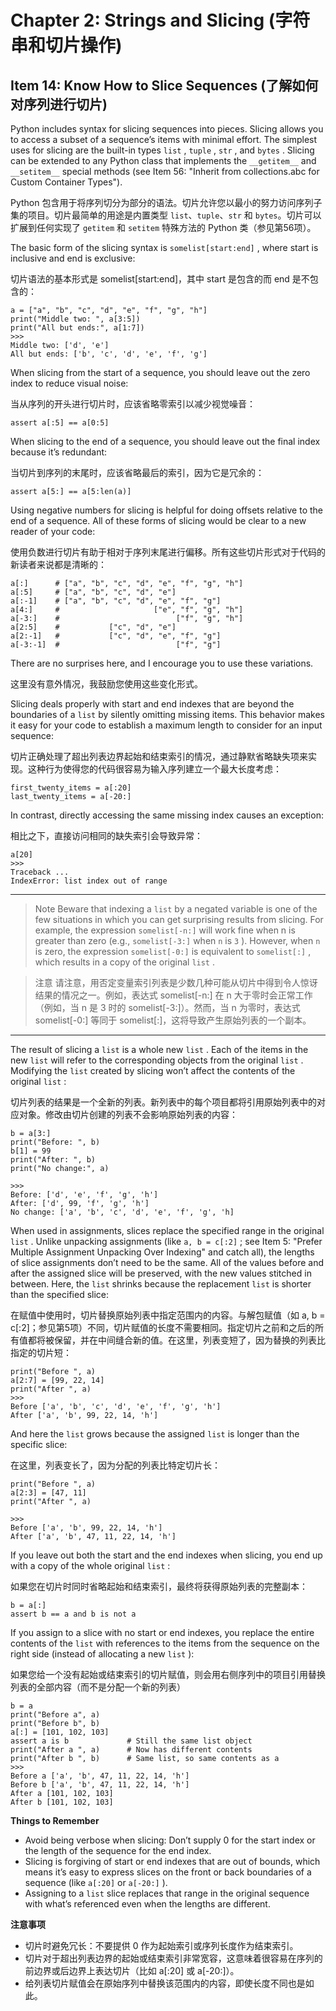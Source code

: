# Chapter 2: Strings and Slicing (字符串和切片操作)

## Item 14: Know How to Slice Sequences (了解如何对序列进行切片)

Python includes syntax for slicing sequences into pieces. Slicing allows you to access a subset of a sequence’s items with minimal effort. The simplest uses for slicing are the built-in types `list` , `tuple` , `str` , and `bytes` . Slicing can be extended to any Python class that implements the `__getitem__` and `__setitem__` special methods (see Item 56: "Inherit from collections.abc for Custom Container Types"). 

Python 包含用于将序列切分为部分的语法。切片允许您以最小的努力访问序列子集的项目。切片最简单的用途是内置类型 `list`、`tuple`、`str` 和 `bytes`。切片可以扩展到任何实现了 `getitem` 和 `setitem` 特殊方法的 Python 类（参见第56项）。

The basic form of the slicing syntax is `somelist[start:end]` , where start is inclusive and end is exclusive:

切片语法的基本形式是 somelist[start:end]，其中 start 是包含的而 end 是不包含的：

```
a = ["a", "b", "c", "d", "e", "f", "g", "h"]
print("Middle two: ", a[3:5])
print("All but ends:", a[1:7])
>>>
Middle two: ['d', 'e']
All but ends: ['b', 'c', 'd', 'e', 'f', 'g']
```

When slicing from the start of a sequence, you should leave out the zero index to reduce visual noise:

当从序列的开头进行切片时，应该省略零索引以减少视觉噪音：

```
assert a[:5] == a[0:5]
```

When slicing to the end of a sequence, you should leave out the final index because it’s redundant:

当切片到序列的末尾时，应该省略最后的索引，因为它是冗余的：

```
assert a[5:] == a[5:len(a)]
```

Using negative numbers for slicing is helpful for doing offsets relative to the end of a sequence. All of these forms of slicing would be clear to a new reader of your code:

使用负数进行切片有助于相对于序列末尾进行偏移。所有这些切片形式对于代码的新读者来说都是清晰的：

```
a[:]      # ["a", "b", "c", "d", "e", "f", "g", "h"]
a[:5]     # ["a", "b", "c", "d", "e"]
a[:-1]    # ["a", "b", "c", "d", "e", "f", "g"]
a[4:]     #                     ["e", "f", "g", "h"]
a[-3:]    #                          ["f", "g", "h"]
a[2:5]    #           ["c", "d", "e"]
a[2:-1]   #           ["c", "d", "e", "f", "g"]
a[-3:-1]  #                          ["f", "g"]
```

There are no surprises here, and I encourage you to use these variations.

这里没有意外情况，我鼓励您使用这些变化形式。

Slicing deals properly with start and end indexes that are beyond the boundaries of a `list` by silently omitting missing items. This behavior makes it easy for your code to establish a maximum length to consider for an input sequence:

切片正确处理了超出列表边界起始和结束索引的情况，通过静默省略缺失项来实现。这种行为使得您的代码很容易为输入序列建立一个最大长度考虑：

```
first_twenty_items = a[:20]
last_twenty_items = a[-20:]
```

In contrast, directly accessing the same missing index causes an exception:

相比之下，直接访问相同的缺失索引会导致异常：

```
a[20]
>>>
Traceback ...
IndexError: list index out of range
```

---

> Note
Beware that indexing a `list` by a negated variable is one of the few situations in which you can get surprising results from slicing. For example, the expression `somelist[-n:]` will work fine when n is greater than zero (e.g., `somelist[-3:]` when `n` is `3` ). However, when `n` is zero, the expression `somelist[-0:]` is equivalent to `somelist[:]` , which results in a copy of the original `list` .

> 注意 
请注意，用否定变量索引列表是少数几种可能从切片中得到令人惊讶结果的情况之一。例如，表达式 somelist[-n:] 在 n 大于零时会正常工作（例如，当 n 是 3 时的 somelist[-3:]）。然而，当 n 为零时，表达式 somelist[-0:] 等同于 somelist[:]，这将导致产生原始列表的一个副本。

---

The result of slicing a `list` is a whole new `list` . Each of the items in the new `list` will refer to the corresponding objects from the original `list` . Modifying the `list` created by slicing won’t affect the contents of the original `list` :

切片列表的结果是一个全新的列表。新列表中的每个项目都将引用原始列表中的对应对象。修改由切片创建的列表不会影响原始列表的内容：

```
b = a[3:]
print("Before: ", b)
b[1] = 99
print("After: ", b)
print("No change:", a)

>>>
Before: ['d', 'e', 'f', 'g', 'h']
After: ['d', 99, 'f', 'g', 'h']
No change: ['a', 'b', 'c', 'd', 'e', 'f', 'g', 'h]
```

When used in assignments, slices replace the specified range in the original `list` . Unlike unpacking assignments (like `a, b = c[:2]` ; see Item 5: "Prefer Multiple Assignment Unpacking Over Indexing" and catch all), the lengths of slice assignments don’t need to be the same. All of the values before and after the assigned slice will be preserved, with the new values stitched in between. Here, the `list` shrinks because the replacement `list` is shorter than the specified slice:

在赋值中使用时，切片替换原始列表中指定范围内的内容。与解包赋值（如 a, b = c[:2]；参见第5项）不同，切片赋值的长度不需要相同。指定切片之前和之后的所有值都将被保留，并在中间缝合新的值。在这里，列表变短了，因为替换的列表比指定的切片短：

```
print("Before ", a)
a[2:7] = [99, 22, 14]
print("After ", a)
>>>
Before ['a', 'b', 'c', 'd', 'e', 'f', 'g', 'h']
After ['a', 'b', 99, 22, 14, 'h']
```

And here the `list` grows because the assigned `list` is longer than the specific slice:

在这里，列表变长了，因为分配的列表比特定切片长：

```
print("Before ", a)
a[2:3] = [47, 11]
print("After ", a)

>>>
Before ['a', 'b', 99, 22, 14, 'h']
After ['a', 'b', 47, 11, 22, 14, 'h']
```

If you leave out both the start and the end indexes when slicing, you end up with a copy of the whole original `list` :

如果您在切片时同时省略起始和结束索引，最终将获得原始列表的完整副本：

```
b = a[:]
assert b == a and b is not a
```

If you assign to a slice with no start or end indexes, you replace the entire contents of the `list` with references to the items from the sequence on the right side (instead of allocating a new `list` ):

如果您给一个没有起始或结束索引的切片赋值，则会用右侧序列中的项目引用替换列表的全部内容（而不是分配一个新的列表）

```
b = a
print("Before a", a)
print("Before b", b)
a[:] = [101, 102, 103]
assert a is b             # Still the same list object
print("After a ", a)      # Now has different contents
print("After b ", b)      # Same list, so same contents as a
>>>
Before a ['a', 'b', 47, 11, 22, 14, 'h']
Before b ['a', 'b', 47, 11, 22, 14, 'h']
After a [101, 102, 103]
After b [101, 102, 103]
```

**Things to Remember**
- Avoid being verbose when slicing: Don’t supply 0 for the start index or the length of the sequence for the end index.
- Slicing is forgiving of start or end indexes that are out of bounds, which means it’s easy to express slices on the front or back boundaries of a sequence (like `a[:20]` or `a[-20:]` ).
- Assigning to a `list` slice replaces that range in the original sequence with what’s referenced even when the lengths are different.

**注意事项**
- 切片时避免冗长：不要提供 0 作为起始索引或序列长度作为结束索引。
- 切片对于超出列表边界的起始或结束索引非常宽容，这意味着很容易在序列的前边界或后边界上表达切片（比如 a[:20] 或 a[-20:]）。
- 给列表切片赋值会在原始序列中替换该范围内的内容，即使长度不同也是如此。